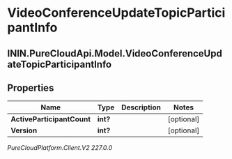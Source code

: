 # VideoConferenceUpdateTopicParticipantInfo

## ININ.PureCloudApi.Model.VideoConferenceUpdateTopicParticipantInfo

## Properties

|Name | Type | Description | Notes|
|------------ | ------------- | ------------- | -------------|
| **ActiveParticipantCount** | **int?** |  | [optional] |
| **Version** | **int?** |  | [optional] |



_PureCloudPlatform.Client.V2 227.0.0_
